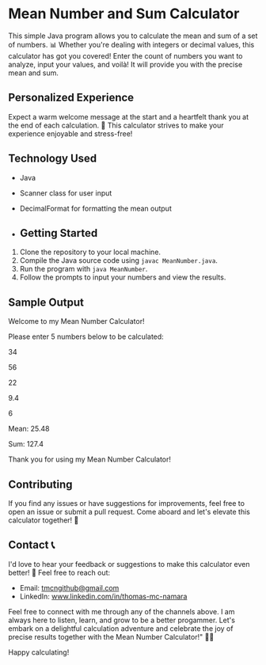 # Mean Number and Sum Calculator

This simple Java program allows you to calculate the mean and sum of a set of numbers. 📊 Whether you're dealing with integers or decimal values, this calculator has got you covered! Enter the count of numbers you want to analyze, input your values, and voilà! It will provide you with the precise mean and sum.

## Personalized Experience

Expect a warm welcome message at the start and a heartfelt thank you at the end of each calculation. 🤗 This calculator strives to make your experience enjoyable and stress-free!

## Technology Used

- Java
- Scanner class for user input
- DecimalFormat for formatting the mean output

- ## Getting Started

1. Clone the repository to your local machine.
2. Compile the Java source code using `javac MeanNumber.java`.
3. Run the program with `java MeanNumber`.
4. Follow the prompts to input your numbers and view the results.


## Sample Output

Welcome to my Mean Number Calculator!

Please enter 5 numbers below to be calculated:

34

56

22

9.4

6

Mean: 25.48

Sum: 127.4

Thank you for using my Mean Number Calculator!

## Contributing

If you find any issues or have suggestions for improvements, feel free to open an issue or submit a pull request. Come aboard and let's elevate this calculator together! 🚀

## Contact 📞

I'd love to hear your feedback or suggestions to make this calculator even better! 🌟 Feel free to reach out:

- Email: tmcngithub@gmail.com
- LinkedIn: www.linkedin.com/in/thomas-mc-namara

Feel free to connect with me through any of the channels above. I am always here to listen, learn, and grow to be a better progammer. Let's embark on a delightful calculation adventure and celebrate the joy of precise results together with the Mean Number Calculator!" 🧮🎉

Happy calculating!


